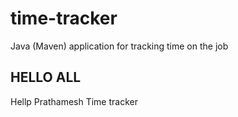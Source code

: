 # time-tracker
Java (Maven) application for tracking time on the job
## HELLO ALL
Hellp Prathamesh
Time tracker
